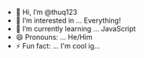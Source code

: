 - 👋 Hi, I’m @thuq123
- 👀 I’m interested in ... Everything!
- 🌱 I’m currently learning ... JavaScript
- 😄 Pronouns: ... He/Him
- ⚡ Fun fact: ... I'm cool ig...

